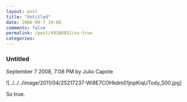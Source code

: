 ```yaml
---
layout: post
title: "Untitled"
date: 2008-09-7 19:08
comments: false
permalink: /post/49186851/so-true
categories:
---
```


 ### Untitled
September  7 2008,  7:08 PM by Julio Capote

![../../../image/2011/04/25217237-Wi8E7COHkdm01jnpKiqUTody_500.jpg] 

So true.